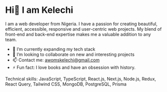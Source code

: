 # Hi👋 I am Kelechi

I am a web developer from Nigeria. I have a passion for creating beautiful, efficient, accessible, responsive and user-centric web projects. My blend of front-end and back-end expertise makes me a valuable addition to any team.


- 🔭 I’m currently expanding my tech stack
- 👯 I’m looking to collaborate on new and interesting projects
- 📫 Contact me: awomskelechi@gmail.com
- ⚡ Fun fact: I love books and have an obsession with history. 

Technical skills: JavaScript, TypeScript, React.js, Next.js, Node.js, Redux, React Query, Tailwind CSS, MongoDB, PostgreSQL, Prisma
